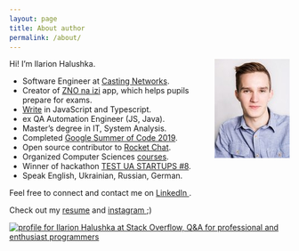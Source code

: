```yaml
---
layout: page
title: About author
permalink: /about/
---
```


<img align="right" src="/assets/images/about-me-my-photo.jpg" alt="Ilarion Halushka" width="135" height="178"/>

Hi! I’m Ilarion Halushka.

<ul> 
 <li>Software Engineer at <a target="_blank" href="https://corp.castingnetworks.com/">Casting Networks</a>.</li>
 <li>Creator of <a target="_blank" href="https://apps.apple.com/by/app/%D0%B7%D0%BD%D0%BE-%D0%BD%D0%B0-%D1%96%D0%B7%D1%96/id1578565229">ZNO na izi</a> app, which helps pupils prepare for exams.</li>
 <li><a target="_blank" href="https://github.com/IlarionHalushka">Write</a> in JavaScript and Typescript.</li>
 <li>ex QA Automation Engineer (JS, Java).</li>
 <li>Master’s degree in IT, System Analysis.</li>
 <li>Completed <a target="_blank" href="https://gist.github.com/IlarionHalushka/5d2fd5a74aaffad426c81253e8dd5c65">Google Summer of Code 2019</a>.</li>
 <li>Open source contributor to <a target="_blank" href="https://github.com/RocketChat/Rocket.Chat.ReactNative">Rocket Chat</a>.</li>
 <li>Organized Computer Sciences <a target="_blank" href="https://ilarionhalushka.github.io/Results-Of-My-IT-Courses/">courses</a>.</li>
 <li>Winner of hackathon <a target="_blank" href="https://www.testuastartups.com/post/testuastartups8">TEST UA STARTUPS #8</a>.</li>
 <li>Speak English, Ukrainian, Russian, German.</li>
</ul>

Feel free to connect and contact me on  <a target="_blank" href="https://www.linkedin.com/in/ilarion-halushka-6a31a5173">LinkedIn <i class="fa fa-1x fa-linkedin-square"></i></a>.

Check out my <a target="_blank" href="https://drive.google.com/drive/folders/1wUBlBntdIpNfXWWHBD_iDqvBcCLNkzXM?usp=sharing)">resume</a>
and <a target="_blank" href="https://www.instagram.com/h.i.l.a.r.i.o.n/">instagram <i class="fa fa-1x fa-instagram"></i></a> ;)


<a target="_blank" href="https://stackoverflow.com/users/9110955/ilarion-halushka">
  <img src="https://stackoverflow.com/users/flair/9110955.png"
   width="208" height="58"
   alt="profile for Ilarion Halushka at Stack Overflow, Q&amp;A for professional and enthusiast programmers"
   title="profile for Ilarion Halushka at Stack Overflow, Q&amp;A for professional and enthusiast programmers"
  />
</a>

